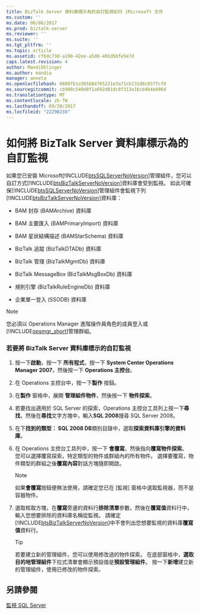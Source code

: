 ```yaml
---
title: BizTalk Server 資料庫標示為的自訂監視如何 |Microsoft 文件
ms.custom: ''
ms.date: 06/08/2017
ms.prod: biztalk-server
ms.reviewer: ''
ms.suite: ''
ms.tgt_pltfrm: ''
ms.topic: article
ms.assetid: cfbdc73d-a108-42ee-a5d8-401d5bfe5e7d
caps.latest.revision: 4
author: MandiOhlinger
ms.author: mandia
manager: anneta
ms.openlocfilehash: 08807b1a365b84765221e3a71cb131d8c037fcf0
ms.sourcegitcommit: cb908c540d8f1a692d01dc8f313e16cb4b4e696d
ms.translationtype: MT
ms.contentlocale: zh-TW
ms.lasthandoff: 09/20/2017
ms.locfileid: "22298238"
---
```

# <a name="how-to-mark-biztalk-server-databases-for-customized-monitoring"></a>如何將 BizTalk Server 資料庫標示為的自訂監視
如果您已安裝 Microsoft[!INCLUDE[btsSQLServerNoVersion](../includes/btssqlservernoversion-md.md)]管理組件，您可以自訂方式[!INCLUDE[btsBizTalkServerNoVersion](../includes/btsbiztalkservernoversion-md.md)]資料庫會受到監視。 如此可確保[!INCLUDE[btsSQLServerNoVersion](../includes/btssqlservernoversion-md.md)]管理組件會監視下列[!INCLUDE[btsBizTalkServerNoVersion](../includes/btsbiztalkservernoversion-md.md)]資料庫：  
  
-   BAM 封存 (BAMArchive) 資料庫  
  
-   BAM 主要匯入 (BAMPrimaryImport) 資料庫  
  
-   BAM 星狀結構描述 (BAMStarSchema) 資料庫  
  
-   BizTalk 追蹤 (BizTalkDTADb) 資料庫  
  
-   BizTalk 管理 (BizTalkMgmtDb) 資料庫  
  
-   BizTalk MessageBox (BizTalkMsgBoxDb) 資料庫  
  
-   規則引擎 (BizTalkRuleEngineDb) 資料庫  
  
-   企業單一登入 (SSODB) 資料庫  
  
> [!NOTE]  
>  您必須以 Operations Manager 進階操作員角色的成員登入或[!INCLUDE[opsmgr_short](../includes/opsmgr-short-md.md)]管理群組。  
  
### <a name="to-mark-biztalk-server-databases-for-customized-monitoring"></a>若要將 BizTalk Server 資料庫標示的自訂監視  
  
1.  按一下**啟動**，按一下 **所有程式**，按一下  **System Center Operations Manager 2007**，然後按一下  **Operations 主控台**。  
  
2.  在 Operations 主控台中，按一下**製作** 按鈕。  
  
3.  在**製作** 窗格中，展開 **管理組件物件**，然後按一下 **物件探索**。  
  
4.  若要找出適用於 SQL Server 的探索，Operations 主控台工具列上按一下**尋找**，然後在**尋找**文字方塊中，輸入**SQL 2008**搜尋 SQL Server 2008。  
  
5.  在下**找到的類型： SQL 2008 DB**類別目錄中，選取**探索資料庫引擎的資料庫**。  
  
6.  在 Operations 主控台工具列中，按一下 **會覆寫**，然後指向**覆寫物件探索**。 您可以選擇覆寫探索，特定類型的物件或群組內的所有物件。 選擇要覆寫，物件類型的群組之後**覆寫內容**對話方塊隨即開啟。  
  
    > [!NOTE]  
    >  如果**會覆寫**按鈕便無法使用，請確定您已在 [監視] 窗格中選取監視器，而不是容器物件。  
  
7.  選取核取方塊，在**覆寫**旁邊的資料行**排除清單**參數，然後在**覆寫值**資料行中，輸入您想要排除的資料庫名稱從監視。 請確定[!INCLUDE[btsBizTalkServerNoVersion](../includes/btsbiztalkservernoversion-md.md)]中不會列出您想要監視的資料庫**覆寫值**資料行。  
  
    > [!TIP]  
    >  若要建立新的管理組件，您可以使用修改過的物件探索。 在底部窗格中，**選取目的地管理組件**下拉式清單會顯示預設值是**預設管理組件**。 按一下**新增**建立新的管理組件，使用已修改的物件探索。  
  
## <a name="see-also"></a>另請參閱  
 [監視 SQL Server](../technical-guides/monitoring-sql-servers.md)